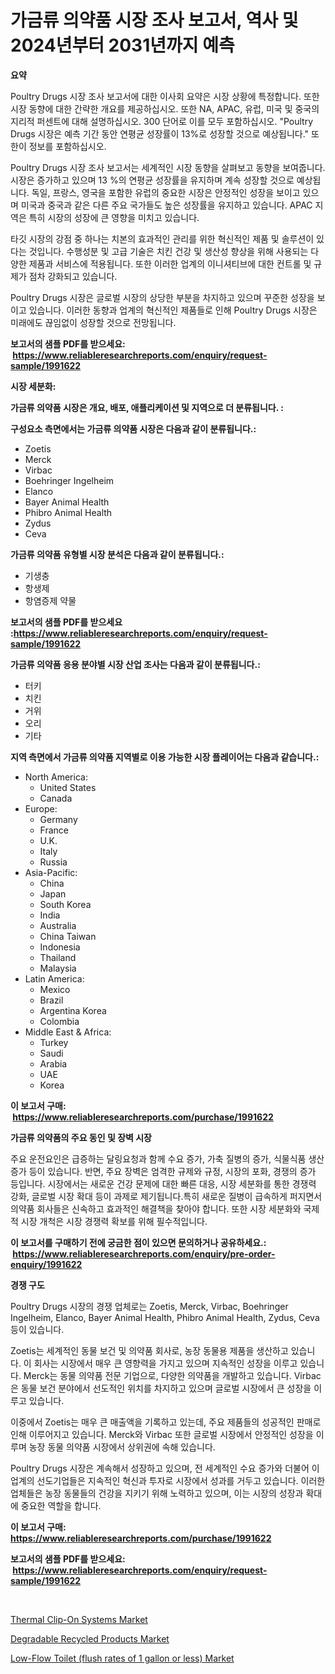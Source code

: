 <p><h1>가금류 의약품 시장 조사 보고서, 역사 및 2024년부터 2031년까지 예측</h1></p><p><strong>요약</strong></p>
<p><p>Poultry Drugs 시장 조사 보고서에 대한 이사회 요약은 시장 상황에 특정합니다. 또한 시장 동향에 대한 간략한 개요를 제공하십시오. 또한 NA, APAC, 유럽, 미국 및 중국의 지리적 퍼센트에 대해 설명하십시오. 300 단어로 이를 모두 포함하십시오. "Poultry Drugs 시장은 예측 기간 동안 연평균 성장률이 13%로 성장할 것으로 예상됩니다." 또한이 정보를 포함하십시오.</p><p>Poultry Drugs 시장 조사 보고서는 세계적인 시장 동향을 살펴보고 동향을 보여줍니다. 시장은 증가하고 있으며 13 %의 연평균 성장률을 유지하며 계속 성장할 것으로 예상됩니다. 독일, 프랑스, 영국을 포함한 유럽의 중요한 시장은 안정적인 성장을 보이고 있으며 미국과 중국과 같은 다른 주요 국가들도 높은 성장률을 유지하고 있습니다. APAC 지역은 특히 시장의 성장에 큰 영향을 미치고 있습니다.</p><p>타깃 시장의 강점 중 하나는 치본의 효과적인 관리를 위한 혁신적인 제품 및 솔루션이 있다는 것입니다. 수행성분 및 고급 기술은 치킨 건강 및 생산성 향상을 위해 사용되는 다양한 제품과 서비스에 적용됩니다. 또한 이러한 업계의 이니셔티브에 대한 컨트롤 및 규제가 점차 강화되고 있습니다.</p><p>Poultry Drugs 시장은 글로벌 시장의 상당한 부분을 차지하고 있으며 꾸준한 성장을 보이고 있습니다. 이러한 동향과 업계의 혁신적인 제품들로 인해 Poultry Drugs 시장은 미래에도 끊임없이 성장할 것으로 전망됩니다.</p></p>
<p><strong>보고서의 샘플 PDF를 받으세요: &nbsp;<a href="https://www.reliableresearchreports.com/enquiry/request-sample/1991622">https://www.reliableresearchreports.com/enquiry/request-sample/1991622</a></strong></p>
<p><strong>시장 세분화:</strong></p>
<p><strong> 가금류 의약품 시장은 개요, 배포, 애플리케이션 및 지역으로 더 분류됩니다. :</strong></p>
<p><strong>구성요소 측면에서는 가금류 의약품 시장은 다음과 같이 분류됩니다.:</strong></p>
<p><ul><li>Zoetis</li><li>Merck</li><li>Virbac</li><li>Boehringer Ingelheim</li><li>Elanco</li><li>Bayer Animal Health</li><li>Phibro Animal Health</li><li>Zydus</li><li>Ceva</li></ul></p>
<p><strong> 가금류 의약품 유형별 시장 분석은 다음과 같이 분류됩니다.:</strong></p>
<p><ul><li>기생충</li><li>항생제</li><li>항염증제 약물</li></ul></p>
<p><strong>보고서의 샘플 PDF를 받으세요 :<a href="https://www.reliableresearchreports.com/enquiry/request-sample/1991622">https://www.reliableresearchreports.com/enquiry/request-sample/1991622</a></strong></p>
<p><strong> 가금류 의약품 응용 분야별 시장 산업 조사는 다음과 같이 분류됩니다.:</strong></p>
<p><ul><li>터키</li><li>치킨</li><li>거위</li><li>오리</li><li>기타</li></ul></p>
<p><strong>지역 측면에서 가금류 의약품 지역별로 이용 가능한 시장 플레이어는 다음과 같습니다.:</strong></p>
<p><ul>
    <li>
        North America:
        <ul>
            <li>United States</li>
            <li>Canada</li>
        </ul>
    </li>
    <li>
        Europe:
        <ul>
            <li>Germany</li>
            <li>France</li>
            <li>U.K.</li>
            <li>Italy</li>
            <li>Russia</li>
        </ul>
    </li>
    <li>
        Asia-Pacific:
        <ul>
            <li>China</li>
            <li>Japan</li>
            <li>South Korea</li>
            <li>India</li>
            <li>Australia</li>
            <li>China Taiwan</li>
            <li>Indonesia</li>
            <li>Thailand</li>
            <li>Malaysia</li>
        </ul>
    </li>
    <li>
        Latin America:
        <ul>
            <li>Mexico</li>
            <li>Brazil</li>
            <li>Argentina Korea</li>
            <li>Colombia</li>
        </ul>
    </li>
    <li>
        Middle East & Africa:
        <ul>
            <li>Turkey</li>
            <li>Saudi</li>
            <li>Arabia</li>
            <li>UAE</li>
            <li>Korea</li>
        </ul>
    </li>
    </ul></p>
<p><strong>이 보고서 구매: &nbsp;<a href="https://www.reliableresearchreports.com/purchase/1991622">https://www.reliableresearchreports.com/purchase/1991622</a></strong></p>
<p><strong>가금류 의약품의 주요 동인 및 장벽 시장</strong></p>
<p><p>주요 운전요인은 급증하는 달링요청과 함께 수요 증가, 가축 질병의 증가, 식물식품 생산 증가 등이 있습니다. 반면, 주요 장벽은 엄격한 규제와 규정, 시장의 포화, 경쟁의 증가 등입니다. 시장에서는 새로운 건강 문제에 대한 빠른 대응, 시장 세분화를 통한 경쟁력 강화, 글로벌 시장 확대 등이 과제로 제기됩니다.특히 새로운 질병이 급속하게 퍼지면서 의약품 회사들은 신속하고 효과적인 해결책을 찾아야 합니다. 또한 시장 세분화와 국제적 시장 개척은 시장 경쟁력 확보를 위해 필수적입니다.</p></p>
<p><strong>이 보고서를 구매하기 전에 궁금한 점이 있으면 문의하거나 공유하세요.: &nbsp;<a href="https://www.reliableresearchreports.com/enquiry/pre-order-enquiry/1991622">https://www.reliableresearchreports.com/enquiry/pre-order-enquiry/1991622</a></strong></p>
<p><strong>경쟁 구도</strong></p>
<p><p>Poultry Drugs 시장의 경쟁 업체로는 Zoetis, Merck, Virbac, Boehringer Ingelheim, Elanco, Bayer Animal Health, Phibro Animal Health, Zydus, Ceva 등이 있습니다. </p><p>Zoetis는 세계적인 동물 보건 및 의약품 회사로, 농장 동물용 제품을 생산하고 있습니다. 이 회사는 시장에서 매우 큰 영향력을 가지고 있으며 지속적인 성장을 이루고 있습니다. Merck는 동물 의약품 전문 기업으로, 다양한 의약품을 개발하고 있습니다. Virbac은 동물 보건 분야에서 선도적인 위치를 차지하고 있으며 글로벌 시장에서 큰 성장을 이루고 있습니다.</p><p>이중에서 Zoetis는 매우 큰 매출액을 기록하고 있는데, 주요 제품들의 성공적인 판매로 인해 이루어지고 있습니다. Merck와 Virbac 또한 글로벌 시장에서 안정적인 성장을 이루며 농장 동물 의약품 시장에서 상위권에 속해 있습니다.</p><p>Poultry Drugs 시장은 계속해서 성장하고 있으며, 전 세계적인 수요 증가와 더불어 이 업계의 선도기업들은 지속적인 혁신과 투자로 시장에서 성과를 거두고 있습니다. 이러한 업체들은 농장 동물들의 건강을 지키기 위해 노력하고 있으며, 이는 시장의 성장과 확대에 중요한 역할을 합니다.</p></p>
<p><strong>이 보고서 구매: &nbsp; <a href="https://www.reliableresearchreports.com/purchase/1991622">https://www.reliableresearchreports.com/purchase/1991622</a></strong></p>
<p><strong>보고서의 샘플 PDF를 받으세요: &nbsp;<a href="https://www.reliableresearchreports.com/enquiry/request-sample/1991622">https://www.reliableresearchreports.com/enquiry/request-sample/1991622</a></strong><strong></strong></p>
<p>&nbsp;</p>
<p><p><a href="https://github.com/rahu1506/Market-Research-Report-List-3/blob/main/thermal-clip-on-systems-market.md">Thermal Clip-On Systems Market</a></p><p><a href="https://github.com/FassouRP/Market-Research-Report-List-3/blob/main/degradable-recycled-products-market.md">Degradable Recycled Products Market</a></p><p><a href="https://github.com/ruddyyedelwadw/Market-Research-Report-List-1/blob/main/low-flow-toilet-flush-rates-of-1-gallon-or-less-market.md">Low-Flow Toilet (flush rates of 1 gallon or less) Market</a></p></p>